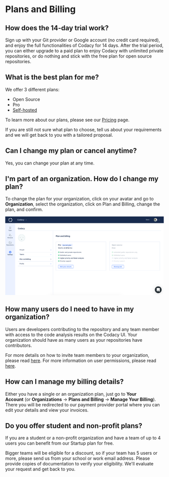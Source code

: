 # Plans and Billing

## How does the 14-day trial work?

Sign up with your Git provider or Google account (no credit card required), and enjoy the full functionalities of Codacy for 14 days.
After the trial period, you can either upgrade to a paid plan to enjoy Codacy with unlimited private repositories, or do nothing and stick with the free plan for open source repositories.

## What is the best plan for me?

We offer 3 different plans:

-   Open Source
-   Pro
-   [Self-hosted](https://www.codacy.com/self-hosted)

To learn more about our plans, please see our [Pricing](https://www.codacy.com/pricing) page.

If you are still not sure what plan to choose, tell us about your requirements and we will get back to you with a tailored proposal.

## Can I change my plan or cancel anytime?

Yes, you can change your plan at any time.

## I'm part of an organization. How do I change my plan?

To change the plan for your organization, click on your avatar and go to **Organization**, select the organization, click on Plan and Billing, change the plan, and confirm.

![](../../images/plan-and-billing.png)

## How many users do I need to have in my organization?

Users are developers contributing to the repository and any team member with access to the code analysis results on the Codacy UI. Your organization should have as many users as your repositories have contributors.

For more details on how to invite team members to your organization, please read [here](/hc/en-us/articles/360009340553-Creating-and-managing-teams). For more information on user permissions, please read [here](/hc/en-us/articles/207280189).

## How can I manage my billing details?

Either you have a single or an organization plan, just go to **Your Account** (or **Organizations** -> **Plans and Billing** -> **Manage Your Billing**). There you will be redirected to our payment provider portal where you can edit your details and view your invoices. 

## Do you offer student and non-profit plans?

If you are a student or a non-profit organization and have a team of up to 4 users you can benefit from our Startup plan for free.

Bigger teams will be eligible for a discount, so if your team has 5 users or more, please send us from your school or work email address. Please provide copies of documentation to verify your eligibility. We'll evaluate your request and get back to you.
